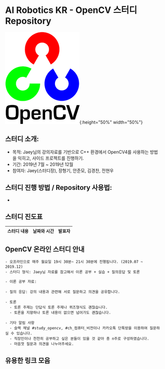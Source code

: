 # AI Robotics KR - OpenCV 스터디 Repository

![image_link](https://github.com/ai-robotics-kr/opencv_study/blob/master/files/OpenCV_Logo_with_text.png?raw=true){:height="50%" width="50%"}
## 스터디 소개:
- 목적: Jaey님의 강의자료를 기반으로 C++ 환경에서 OpenCV4를 사용하는 방법을 익히고, 사이드 프로젝트를 진행하기.
- 기간: 2019년 7월 ~ 2019년 12월
- 참여자: Jaey(스터디장), 장형기, 안준모, 김경찬, 전현우 

## 스터디 진행 방법 / Repository 사용법:
- 


## 스터디 진도표
|          스터디 내용         |   날짜와 시간     | 발표자 |
| -------------------------- |:---------------:|-----:|

## OpenCV 온라인 스터디 안내
```
- 오프라인으로 매주 월요일 19시 30분~ 21시 30분에 진행됩니다. (2019.07 ~ 2019.12)
- 스터디 형식: Jaey님 자료를 참고해서 이론 공부 + 실습 + 질의응답 및 토론 
```
```
- 이론 공부 자료:
  
- 질의 응답: 강의 내용과 관련해 서로 질문하고 의견을 공유합니다.

- 토론
  - 토론 주제는 단답식 토론 주제나 퀴즈형식도 괜찮습니다.
  - 토론을 지향하나 토론 내용이 없으면 넘어가도 괜찮습니다.

- 기타 알림 사항
  - 슬랙 채널 #study_opencv, #ch_컴퓨터_비전이나 카카오톡 단톡방을 이용하여 질문하실 수 있습니다.
  - 직장인이나 천천히 공부하고 싶은 분들이 있을 것 같아 총 n주로 구성하였습니다.
  - 마음껏 질문과 의견을 나누어주세요.
```
## 유용한 링크 모음

